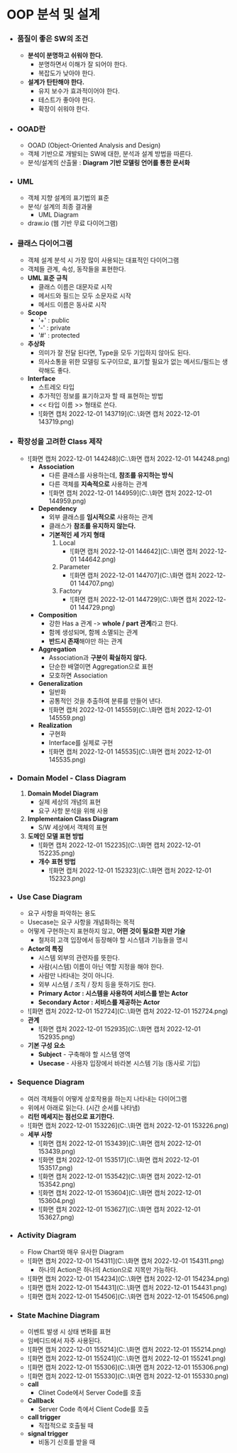 # OOP 분석 및 설계

- ### 품질이 좋은 SW의 조건

  - **분석이 분명하고 쉬워야 한다.**
    - 분명하면서 이해가 잘 되어야 한다.
    - 복잡도가 낮아야 한다.
  - **설계가 탄탄해야 한다.**
    - 유지 보수가 효과적이어야 한다.
    - 테스트가 좋아야 한다.
    - 확장이 쉬워야 한다.

- ### OOAD란

  - OOAD (Object-Oriented Analysis and Design)
  - 객체 기반으로 개발되는 SW에 대한, 분석과 설계 방법을 따른다.
  - 분석/설계의 산출물 : **Diagram 기반 모델링 언어를 통한 문서화**

- ### UML

  - 객체 지향 설계의 표기법의 표준
  - 분석/ 설계의 최종 결과물
    - UML Diagram
  - draw.io (웹 기반 무료 다이어그램)

- ### 클래스 다이어그램

  - 객체 설계 분석 시 가장 많이 사용되는 대표적인 다이어그램
  - 객체들 관계, 속성, 동작들을 표현한다.
  - **UML 표준 규칙**
    - 클래스 이름은 대문자로 시작
    - 메서드와 필드는 모두 소문자로 시작
    - 메서드 이름은 동사로 시작
  - **Scope**
    - '+' : public
    - '-' : private
    - '#' : protected
  - **추상화**
    - 의미가 잘 전달 된다면, Type을 모두 기입하지 않아도 된다.
    - 의사소통을 위한 모델링 도구이므로, 표기할 필요가 없는 메서드/필드는 생략해도 좋다.
  - **Interface** 
    - 스트레오 타입
    - 추가적인 정보를 표기하고자 할 때 표현하는 방법
    - << 타입 이름 >> 형태로 쓴다.
    - ![화면 캡처 2022-12-01 143719](C:.\화면 캡처 2022-12-01 143719.png)

- ### 확장성을 고려한 Class 제작

  - ![화면 캡처 2022-12-01 144248](C:.\화면 캡처 2022-12-01 144248.png)
    - **Association**
      - 다른 클래스를 사용하는데, **참조를 유지하는 방식**
      - 다른 객체를 **지속적으로** 사용하는 관계
      - ![화면 캡처 2022-12-01 144959](C:.\화면 캡처 2022-12-01 144959.png)
    - **Dependency**
      - 외부 클래스를 **임시적으로** 사용하는 관계
      - 클래스가 **참조를 유지하지 않는다.**
      - **기본적인 세 가지 형태**
        1. Local
           - ![화면 캡처 2022-12-01 144642](C:.\화면 캡처 2022-12-01 144642.png)
        2. Parameter
           - ![화면 캡처 2022-12-01 144707](C:.\화면 캡처 2022-12-01 144707.png)
        3. Factory
           - ![화면 캡처 2022-12-01 144729](C:.\화면 캡처 2022-12-01 144729.png)
    - **Composition**
      - 강한 Has a 관계 -> **whole / part 관계**라고 한다.
      - 함께 생성되며, 함께 소멸되는 관계
      - **반드시 존재**해야만 하는 관계
    - **Aggregation**
      - Association과 **구분이 확실하지 않다.**
      - 단순한 배열이면 Aggregation으로 표현
      - 모호하면 Association
    - **Generalization**
      - 일반화
      - 공통적인 것을 추출하여 분류를 만들어 낸다.
      - ![화면 캡처 2022-12-01 145559](C:.\화면 캡처 2022-12-01 145559.png)
    - **Realization**
      - 구현화
      - Interface를 실제로 구현
      - ![화면 캡처 2022-12-01 145535](C:.\화면 캡처 2022-12-01 145535.png)

- ### Domain Model - Class Diagram

  1. **Domain Model Diagram**
     - 실제 세상의 개념의 표현
     - 요구 사항 분석을 위해 사용
  2. **Implementaion Class Diagram**
     - S/W 세상에서 객체의 표현
  3. **도메인 모델 표현 방법**
     - ![화면 캡처 2022-12-01 152235](C:.\화면 캡처 2022-12-01 152235.png)
     - **개수 표현 방법**
       - ![화면 캡처 2022-12-01 152323](C:.\화면 캡처 2022-12-01 152323.png)

- ### Use Case Diagram

  - 요구 사항을 파악하는 용도
  - Usecase는 요구 사항을 개념화하는 목적
  - 어떻게 구현하는지 표현하지 않고, **어떤 것이 필요한 지만 기술**
    - 철저히 고객 입장에서 등장해야 할 시스템과 기능들을 명시
  - **Actor의 특징**
    - 시스템 외부의 관련자를 뜻한다.
    - 사람(시스템) 이름이 아닌 역할 지정을 해야 한다.
    -  사람만 나타내는 것이 아니다.
      - 외부 시스템 / 조직 / 장치 등을 뜻하기도 한다.
    - **Primary Actor : 시스템을 사용하여 서비스를 받는 Actor**
    - **Secondary Actor : 서비스를 제공하는 Actor**
  - ![화면 캡처 2022-12-01 152724](C:.\화면 캡처 2022-12-01 152724.png)
  - **관계**
    - ![화면 캡처 2022-12-01 152935](C:.\화면 캡처 2022-12-01 152935.png)
  - **기본 구성 요소**
    - **Subject** - 구축해야 할 시스템 영역
    - **Usecase** - 사용자 입장에서 바라본 시스템 기능 (동사로 기입)

- ### Sequence Diagram

  - 여러 객체들이 어떻게 상호작용을 하는지 나타내는 다이어그램
  - 위에서 아래로 읽는다. (시간 순서를 나타냄)
  - **리턴 메세지는 점선으로 표기한다.**
  - ![화면 캡처 2022-12-01 153226](C:.\화면 캡처 2022-12-01 153226.png)
  - **세부 사항**
    - ![화면 캡처 2022-12-01 153439](C:.\화면 캡처 2022-12-01 153439.png)
    - ![화면 캡처 2022-12-01 153517](C:.\화면 캡처 2022-12-01 153517.png)
    - ![화면 캡처 2022-12-01 153542](C:.\화면 캡처 2022-12-01 153542.png)
    - ![화면 캡처 2022-12-01 153604](C:.\화면 캡처 2022-12-01 153604.png)
    - ![화면 캡처 2022-12-01 153627](C:.\화면 캡처 2022-12-01 153627.png)

- ### Activity Diagram

  - Flow Chart와 매우 유사한 Diagram
  - ![화면 캡처 2022-12-01 154311](C:.\화면 캡처 2022-12-01 154311.png)
    - 하나의 Action은 하나의 Action으로 지목만 가능하다.
  - ![화면 캡처 2022-12-01 154234](C:.\화면 캡처 2022-12-01 154234.png)
  - ![화면 캡처 2022-12-01 154431](C:.\화면 캡처 2022-12-01 154431.png)
  - ![화면 캡처 2022-12-01 154506](C:.\화면 캡처 2022-12-01 154506.png)

- ### State Machine Diagram

  - 이벤트 발생 시 상태 변화를 표현
  - 임베디드에서 자주 사용된다.
  - ![화면 캡처 2022-12-01 155214](C:.\화면 캡처 2022-12-01 155214.png)
  - ![화면 캡처 2022-12-01 155241](C:.\화면 캡처 2022-12-01 155241.png)
  - ![화면 캡처 2022-12-01 155306](C:.\화면 캡처 2022-12-01 155306.png)
  - ![화면 캡처 2022-12-01 155330](C:.\화면 캡처 2022-12-01 155330.png)
  - **call**
    - Clinet Code에서 Server Code를 호출
  - **Callback**
    - Server Code 측에서 Client Code를 호출
  - **call trigger**
    - 직접적으로 호출될 때
  - **signal trigger**
    - 비동기 신호를 받을 때